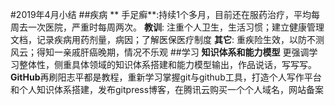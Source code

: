 #2019年4月小结
##疾病
** 手足癣**:持续1个多月，目前还在服药治疗，平均每周去一次医院，严重时每周两次。
**教训**: 注重个人卫生，生活习惯；建立健康管理文档，记录疾病用药剂量，病因；了解医保医疗制度
**其它**: 重疾险生效，以防不测风云；得知一亲戚肝癌晚期，情况不乐观
##学习
**知识体系和能力模型** 更强调学习整体性，侧重具体领域的知识体系搭建和能力模型输出，作品说话，写写写。
**GitHub**再刷阳志平都是教程，重新学习掌握git与github工具，打造个人写作平台和个人知识体系搭建，发布gitpress博客，在腾讯云购买一个个人域名，网站备案